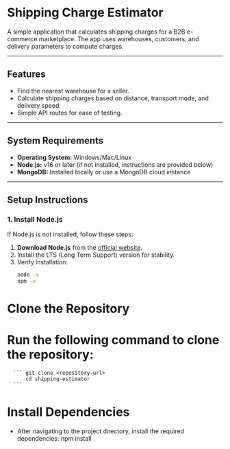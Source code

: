 # Shipping Charge Estimator

A simple application that calculates shipping charges for a B2B e-commerce marketplace. The app uses warehouses, customers, and delivery parameters to compute charges.

---

## **Features**
- Find the nearest warehouse for a seller.
- Calculate shipping charges based on distance, transport mode, and delivery speed.
- Simple API routes for ease of testing.

---

## **System Requirements**
- **Operating System:** Windows/Mac/Linux
- **Node.js:** v16 or later (if not installed, instructions are provided below)
- **MongoDB:** Installed locally or use a MongoDB cloud instance

---

## **Setup Instructions**

### **1. Install Node.js**
If Node.js is not installed, follow these steps:
1. **Download Node.js** from the [official website](https://nodejs.org/).
2. Install the LTS (Long Term Support) version for stability.
3. Verify installation:
   ```bash
   node -v
   npm -v


# Clone the Repository
# Run the following command to clone the repository:
      ``` git clone <repository-url>
          cd shipping-estimator
      ```

# Install Dependencies
 - After navigating to the project directory, install the required dependencies:
    npm install



